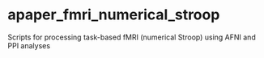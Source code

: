 # apaper_fmri_numerical_stroop
Scripts for processing task-based fMRI (numerical Stroop) using AFNI and PPI analyses
